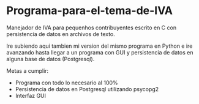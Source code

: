 # Programa-para-el-tema-de-IVA
Manejador de IVA para pequenhos contribuyentes escrito en C con persistencia de datos en archivos de texto.

Ire subiendo aqui tambien mi version del mismo programa en Python e ire avanzando hasta llegar a un programa con GUI y persistencia de datos en alguna base de datos (Postgresql).

Metas a cumplir:
* Programa con todo lo necesario al 100%
* Persistencia de datos en Postgresql utilizando psycopg2
* Interfaz GUI
